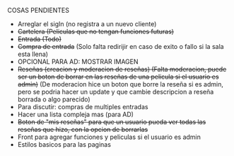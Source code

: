 COSAS PENDIENTES
- Arreglar el sigIn (no registra a un nuevo cliente)
- ~~Cartelera (Peliculas que no tengan funciones futuras)~~
- ~~Entrada (Todo)~~
- ~~Compra de entrada~~ (Solo falta redirijir en caso de exito o fallo si la sala esta llena)
- OPCIONAL PARA AD: MOSTRAR IMAGEN
- ~~Reseñas (creacion y moderacion de reseñas) (Falta moderacion, puede ser un boton de borrar en las reseñas de una pelicula si el usuario es admin)~~ (De moderacion hice un boton que borre la reseña si es admin, pero se podria hacer un update y que cambie descripcion a reseña borrada o algo parecido)
- Para discutir: compras de multiples entradas
- Hacer una lista compleja mas (para AD)
- ~~Boton de "mis reseñas" para que un usuario pueda ver todas las reseñas que hizo, con la opcion de borrarlas~~
- Front para agregar funciones y peliculas si el usuario es admin
- Estilos basicos para las paginas
